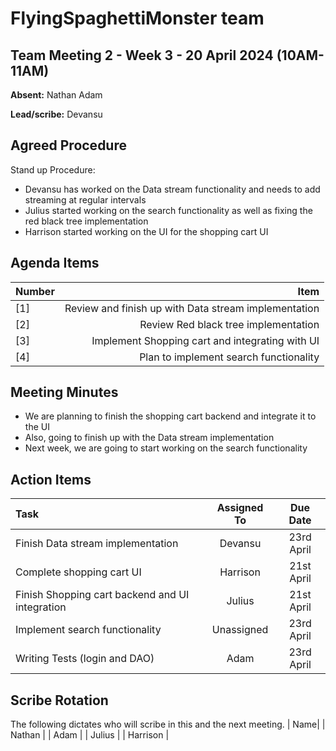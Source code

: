 # FlyingSpaghettiMonster team

## Team Meeting 2 - Week 3 - 20 April 2024 (10AM-11AM)

**Absent:**
Nathan
Adam

**Lead/scribe:**
Devansu

## Agreed Procedure

Stand up Procedure:
- Devansu has worked on the Data stream functionality and needs to add streaming at regular intervals
- Julius started working on the search functionality as well as fixing the red black tree implementation
- Harrison started working on the UI for the shopping cart UI

## Agenda Items
| Number |                                                 Item |
|:-------|-----------------------------------------------------:|
| [1]    | Review and finish up with Data stream implementation |
| [2]    |                 Review Red black tree implementation |
| [3]    |      Implement Shopping cart and integrating with UI |
 | [4]    |               Plan to implement search functionality |

## Meeting Minutes
- We are planning to finish the shopping cart backend and integrate it to the UI
- Also, going to finish up with the Data stream implementation
- Next week, we are going to start working on the search functionality


## Action Items
| Task                                            | Assigned To |  Due Date  |
|:------------------------------------------------|:-----------:|:----------:|
| Finish Data stream implementation               |   Devansu   | 23rd April |
| Complete shopping cart UI                       |  Harrison   | 21st April |
| Finish Shopping cart backend and UI integration |   Julius    | 21st April |
| Implement search functionality                  | Unassigned  | 23rd April |
| Writing Tests (login and DAO)                   |    Adam     | 23rd April |


## Scribe Rotation
The following dictates who will scribe in this and the next meeting.
| Name| 
| Nathan |
|   Adam    |
|   Julius  |
|   Harrison  |
